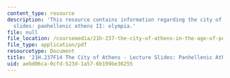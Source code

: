 ```yaml
---
content_type: resource
description: 'This resource contains information regarding the city of athens - lecture
  slides: panhellenic athens II: olympia.'
file: null
file_location: /coursemedia/21h-237-the-city-of-athens-in-the-age-of-pericles-fall-2014/aebd06ca0cfd523d1a576b199be36255_MIT21H_237F14_Olympia.pdf
file_type: application/pdf
resourcetype: Document
title: '21H.237F14 The City of Athens - Lecture Slides: Panhellenic Athens II: Olympia'
uid: aebd06ca-0cfd-523d-1a57-6b199be36255
---
```

